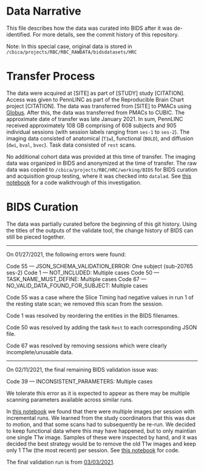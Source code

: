 # Data Narrative

This file describes how the data was curated into BIDS after it was de-identified.
For more details, see the commit history of this repository.

Note: In this special case, original data is stored in 
`/cbica/projects/RBC/RBC_RAWDATA/bidsdatasets/HRC`

# Transfer Process

The data were acquired at [SITE] as part of [STUDY] study [CITATION]. Access was given
to PennLINC as part of the Reproducible Brain Chart project [CITATION]. The data was
transferred from [SITE] to PMACs using [Globus](https://www.globus.org/). After
this, the data was transferred from PMACs to CUBIC. The approximate date of 
transfer was late January 2021. In sum, PennLINC received approximately 108 GB 
comprising of 608 subjects and 905 individual sessions (with session labels 
ranging from `ses-1` to `ses-2`). The imaging data consisted of anatomical
(`T1w`), functional (`BOLD`), and diffusion (`dwi`, `bval`, `bvec`). Task
data consisted of `rest` scans.

No additional cohort data was provided at this time of transfer. The imaging data was
organized in BIDS and anonymized at the time of transfer. The raw data was copied to `/cbica/projects/RBC/HRC/working/BIDS`
for BIDS curation and acquisition group testing, where it was checked into `datalad`. See [this notebook](SubjectsSessionsModalities.ipynb)
for a code walkthrough of this investigation.

# BIDS Curation

The data was partially curated before the beginning of this git history. Using the titles of the outputs of the validate tool, the change history of BIDS can still be pieced together.

---

On 01/27/2021, the following errors were found:

Code 55 — JSON_SCHEMA_VALIDATION_ERROR: One subject (sub-20765 ses-2)
Code 1 — NOT_INCLUDED: Multiple cases
Code 50 — TASK_NAME_MUST_DEFINE: Multiple cases
Code 67 — NO_VALID_DATA_FOUND_FOR_SUBJECT: Multiple cases

Code 55 was a case where the Slice Timing had negative values in run 1 of the resting state scan; we removed this scan from the session.

Code 1 was resolved by reordering the entities in the BIDS filenames.

Code 50 was resolved by adding the task `Rest` to each corresponding JSON file.

Code 67 was resolved by removing sessions which were clearly incomplete/unusable data.

---

On 02/11/2021, the final remaining BIDS validation issue was: 

Code 39 — INCONSISTENT_PARAMETERS: Multiple cases

We tolerate this error as it is expected to appear as there may be multiple scanning parameters available across similar runs.

In [this notebook](UnderstandingRunNaming.ipynb) we found that there were multiple images per session with incremental runs. We learned from the study coordinators that this was due to motion, and that some scans had to subsequently be re-run. We decided to keep functional data where this may have happened, but to only maintian one single T1w image. Samples of these were inspected by hand, and it was decided the best strategy would be to remove the old T1w images and keep only 1 T1w (the most recent) per session. See [this notebook](RemovingExtraT1ws.ipynb) for code.

The final validation run is from [03/03/2021](hrc_validation_03-03-21_validation.csv).